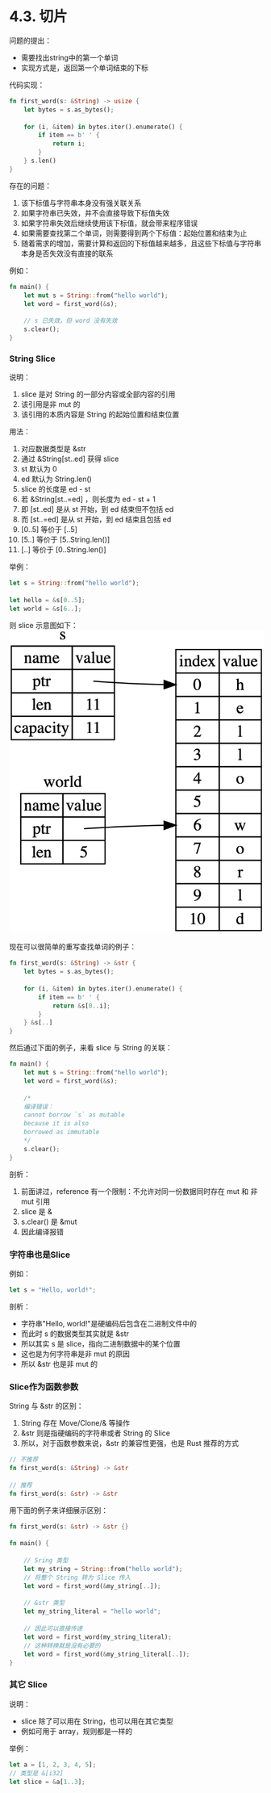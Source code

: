 # 4.3. 切片

问题的提出：
- 需要找出string中的第一个单词
- 实现方式是，返回第一个单词结束的下标

代码实现：
```rust
fn first_word(s: &String) -> usize {
    let bytes = s.as_bytes();

    for (i, &item) in bytes.iter().enumerate() {
        if item == b' ' {
            return i;
        }
    } s.len()
}
```

存在的问题：
1. 该下标值与字符串本身没有强关联关系
2. 如果字符串已失效，并不会直接导致下标值失效
3. 如果字符串失效后继续使用该下标值，就会带来程序错误
4. 如果需要查找第二个单词，则需要得到两个下标值：起始位置和结束为止
5. 随着需求的增加，需要计算和返回的下标值越来越多，且这些下标值与字符串本身是否失效没有直接的联系

例如：
```rust
fn main() {
    let mut s = String::from("hello world");
    let word = first_word(&s);
    
    // s 已失效，但 word 没有失效
    s.clear();
}
```

### String Slice

说明：
1. slice 是对 String 的一部分内容或全部内容的引用
2. 该引用是非 mut 的
3. 该引用的本质内容是 String 的起始位置和结束位置

用法：
1. 对应数据类型是 &str
2. 通过 &String[st..ed] 获得 slice
3. st 默认为 0
4. ed 默认为 String.len()
5. slice 的长度是 ed - st
6. 若 &String[st..=ed] ，则长度为 ed - st + 1
7. 即 [st..ed] 是从 st 开始，到 ed 结束但不包括 ed
8. 而 [st..=ed] 是从 st 开始，到 ed 结束且包括 ed
9. [0..5] 等价于 [..5]
10. [5..] 等价于 [5..String.len()]
11. [..] 等价于 [0..String.len()]

举例：
```rust
let s = String::from("hello world");

let hello = &s[0..5];
let world = &s[6..];
```

则 slice 示意图如下：
![png](./03-01.png)

现在可以很简单的重写查找单词的例子：
```rust
fn first_word(s: &String) -> &str {
    let bytes = s.as_bytes();

    for (i, &item) in bytes.iter().enumerate() {
        if item == b' ' {
            return &s[0..i];
        }
    } &s[..]
}
```

然后通过下面的例子，来看 slice 与 String 的关联：
```rust
fn main() {
    let mut s = String::from("hello world");
    let word = first_word(&s);

    /*
    编译错误：
    cannot borrow `s` as mutable
    because it is also
    borrowed as immutable
    */
    s.clear();
}
```

剖析：
1. 前面讲过，reference 有一个限制：不允许对同一份数据同时存在 mut 和 非 mut 引用
2. slice 是 &
3. s.clear() 是 &mut
4. 因此编译报错

### 字符串也是Slice

例如：
```rust
let s = "Hello, world!";
```

剖析：
- 字符串"Hello, world!"是硬编码后包含在二进制文件中的
- 而此时 s 的数据类型其实就是 &str
- 所以其实 s 是 slice，指向二进制数据中的某个位置
- 这也是为何字符串是非 mut 的原因
- 所以 &str 也是非 mut 的

### Slice作为函数参数

String 与 &str 的区别：
1. String 存在 Move/Clone/& 等操作
2. &str 则是指硬编码的字符串或者 String 的 Slice
3. 所以，对于函数参数来说，&str 的兼容性更强，也是 Rust 推荐的方式

```rust
// 不推荐
fn first_word(s: &String) -> &str

// 推荐
fn first_word(s: &str) -> &str
```

用下面的例子来详细展示区别：
```rust
fn first_word(s: &str) -> &str {}

fn main() {

    // Sring 类型
    let my_string = String::from("hello world");
    // 将整个 String 转为 Slice 传入
    let word = first_word(&my_string[..]);

    // &str 类型
    let my_string_literal = "hello world";

    // 因此可以直接传递
    let word = first_word(my_string_literal);
    // 这种转换就是没有必要的
    let word = first_word(&my_string_literal[..]);
}
```

### 其它 Slice

说明：
- slice 除了可以用在 String，也可以用在其它类型
- 例如可用于 array，规则都是一样的

举例：
```rust
let a = [1, 2, 3, 4, 5];
// 类型是 &[i32]
let slice = &a[1..3];
```